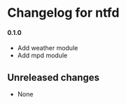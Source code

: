 # Changelog for ntfd

#### 0.1.0
- Add weather module
- Add mpd module

## Unreleased changes
- None
